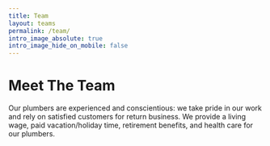 ```yaml
---
title: Team
layout: teams
permalink: /team/
intro_image_absolute: true
intro_image_hide_on_mobile: false
---
```


# Meet The Team

Our plumbers are experienced and conscientious: we take pride in our work and rely on satisfied customers for return business. We provide a living wage, paid vacation/holiday time, retirement benefits, and health care for our plumbers.
